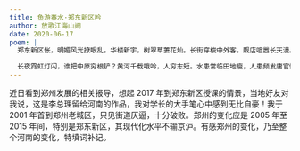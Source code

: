 ```yaml
---
title: 鱼游春水·郑东新区吟
author: 放歌江海山阙
date: 2020-06-17
poem: |
  郑东新区怅，明媚风光撩眼乱。华楼新宇，树翠草萋花灿。长街穿梭中外客，靓店喧嚣长天漫。丝路始发，物流来返。

  长夜霓虹灯闪，谁把中原穷根铲？黄河千载哦吟，人穷志短。水患常临田地瘦，人患频发庸官懒。擒黄治腐，地旋天转！
---
```


近日看到郑州发展的相关报导，想起 2017 年到郑东新区授课的情景，当地好友对我说，这是李总理留给河南的作品，我对学长的大手笔心中感到无比自豪！我于 2001 年首到郑州老城区，只见街道仄逼，十分破败。郑州的变化应是 2005 年至 2015 年间，特别是郑东新区，其现代化水平不输京沪。有感郑州的变化，乃至整个河南的变化，特填词补记。
